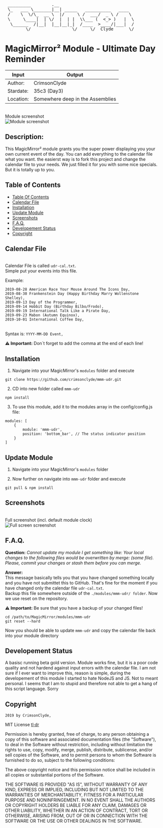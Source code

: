 <pre>
 _________        .__
 \_   ___ \_______|__| _____   __________   ____
 /    \  \/\_  __ \  |/     \ /  ___/  _ \ /    \
 \     \____|  | \/  |  | |  \\___ (  <_> )   |  \
  \______  /|__|  |__|__|_|  /____  >____/|___|  /
        \/                \/     \/  Clyde      \/ </pre>


# MagicMirror² Module - Ultimate Day Reminder


| Input | Output |
| --- |---|
|Author:     | CrimsonClyde   |
|Stardate:   | 35c3 (Day3)   |
|Location:   | Somewhere deep in the Assemblies   |


<br>Module screenshot</br>
![Module screenshot](./screenshots/MagicMirror%C2%B2-UDR_solo.png)


## Description:
This MagicMirror² module grants you the super power displaying you your own current event of the day.
You can add everything to the calendar file what you want. the easierst way is to fork this project
and change the calendar file to your needs. We just filled it for you with some nice specials.
But it is totally up to you.

## Table of Contents

- [Table Of Contents](#table-of-contents)
- [Calendar File](#calendar-file)
- [Installation](#installation)
- [Update Module](#update-module)
- [Screenshots](#screenshots)
- [F.A.Q.](#faq)
- [Developement Status](#developement-status)
- [Copyright](#copyright)

## Calendar File
<br>Calendar File is called `udr-cal.txt`.</br>
Simple put your events into this file.

Example:
```
2019-08-28 American Race Your Mouse Around The Icons Day,
2019-08-30 Frankenstein Day (Happy Birthday Marry Wollenstone Shelley),
2019-09-13 Day of the Programmer,
2019-09-14 Hobbit Day (Birthday Bilbo/Frodo),
2019-09-19 International Talk Like a Pirate Day,
2019-09-23 Mabon (Autumn Equinox),
2019-10-01 International Coffee Day,
```
<br>Syntax is: `YYYY-MM-DD Event,`</br>

**:warning: Important:** Don´t forget to add the comma at the end of each line!


## Installation
1. Navigate into your MagicMirror's `modules` folder and execute
```
git clone https://github.com/crimsonclyde/mmm-udr.git
```
2. CD into new folder called `mmm-udr`
```
npm install
```
3. To use this module, add it to the modules array in the config/config.js file:
```
modules: [
	{
		module: 'mmm-udr',
		position: 'bottom_bar', // The status indicator position
	}
]
```

## Update Module
1. Navigate into your MagicMirror's `modules` folder

2. Now further on navigate into `mmm-udr` folder and execute
```
git pull & npm install
```

##  Screenshots
<br>Full screenshot (incl. default module clock)</br>
![Full screen screenshot](./screenshots/MagicMirror%C2%B2-UDR_full.png)

## F.A.Q.
**Question:** *Cannot update my module I get something like: Your local changes to the following files would be overwritten by merge: (some file). Please, commit your changes or stash them before you can merge.*

**Answer:**
<br>This message basically tells you that you have changed something locally and you have not submittet this to GitHub. That's fine for the moment if you have changed only the calendar file `udr-cal.txt`.<br />
Backup this file somewhere outside of the `./modules/mmm-udr/ folder`.
Now we use reset on the repository.

**:warning: Important:** Be sure that you have a backup of your changed files!

```
cd /path/to/MagicMirror/modules/mmm-udr
git reset --hard
```
Now you should be able to update `mmm-udr` and copy the calendar file back into your module directory


## Developement Status
A basisc running beta gold version.
Module works fine, but it is a poor code quality and not hardend against input errors with the calendar file.
I am not sure if I ever want to improve this, reason is simple, during the developement of this module I started to hate NodeJS and JS. Not to meant personal. I seems that I am to stupid and therefore not able to get a hang of this script language. Sorry


## Copyright

`2019 by CrimsonClyde,`

MIT License [tl;dr](https://tldrlegal.com/license/mit-license)

Permission is hereby granted, free of charge, to any person obtaining a copy of this software and associated documentation files (the "Software"), to deal in the Software without restriction, including without limitation the rights to use, copy, modify, merge, publish, distribute, sublicense, and/or sell copies of the Software, and to permit persons to whom the Software is furnished to do so, subject to the following conditions:

The above copyright notice and this permission notice shall be included in all copies or substantial portions of the Software.

THE SOFTWARE IS PROVIDED "AS IS", WITHOUT WARRANTY OF ANY KIND, EXPRESS OR IMPLIED, INCLUDING BUT NOT LIMITED TO THE WARRANTIES OF MERCHANTABILITY, FITNESS FOR A PARTICULAR PURPOSE AND NONINFRINGEMENT. IN NO EVENT SHALL THE AUTHORS OR COPYRIGHT HOLDERS BE LIABLE FOR ANY CLAIM, DAMAGES OR OTHER LIABILITY, WHETHER IN AN ACTION OF CONTRACT, TORT OR OTHERWISE, ARISING FROM, OUT OF OR IN CONNECTION WITH THE SOFTWARE OR THE USE OR OTHER DEALINGS IN THE SOFTWARE.
